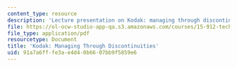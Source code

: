 ```yaml
---
content_type: resource
description: 'Lecture presentation on Kodak: managing through discontinuities.'
file: https://ol-ocw-studio-app-qa.s3.amazonaws.com/courses/15-912-technology-strategy-fall-2008/91a7a6fffe3ae4d40b6607bb9f5859e6_lec_22.pdf
file_type: application/pdf
resourcetype: Document
title: 'Kodak: Managing Through Discontinuities'
uid: 91a7a6ff-fe3a-e4d4-0b66-07bb9f5859e6
---
```

